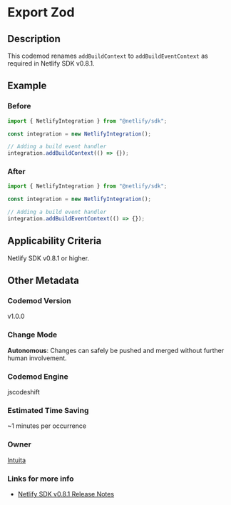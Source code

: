 # Export Zod

## Description

This codemod renames `addBuildContext` to `addBuildEventContext` as required in Netlify SDK v0.8.1.

## Example

### Before

```jsx
import { NetlifyIntegration } from "@netlify/sdk";

const integration = new NetlifyIntegration();

// Adding a build event handler
integration.addBuildContext(() => {});
```

### After

```jsx
import { NetlifyIntegration } from "@netlify/sdk";

const integration = new NetlifyIntegration();

// Adding a build event handler
integration.addBuildEventContext(() => {});
```

## Applicability Criteria

Netlify SDK v0.8.1 or higher.

## Other Metadata

### Codemod Version

v1.0.0

### Change Mode

**Autonomous**: Changes can safely be pushed and merged without further human involvement.

### **Codemod Engine**

jscodeshift

### Estimated Time Saving

~1 minutes per occurrence

### Owner

[Intuita](https://github.com/intuita-inc)

### Links for more info

- [Netlify SDK v0.8.1 Release Notes](https://sdk.netlify.com/release-notes/#081)

